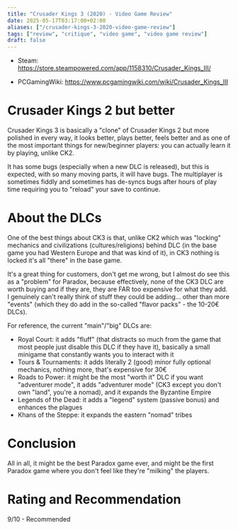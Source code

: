 ```yaml
---
title: "Crusader Kings 3 (2020) - Video Game Review"
date: 2025-05-17T03:17:00+02:00
aliases: ["/crusader-kings-3-2020-video-game-review"]
tags: ["review", "critique", "video game", "video game review"]
draft: false
---
```


- Steam: https://store.steampowered.com/app/1158310/Crusader_Kings_III/

- PCGamingWiki: https://www.pcgamingwiki.com/wiki/Crusader_Kings_III


# Crusader Kings 2 but better

Crusader Kings 3 is basically a "clone" of Crusader Kings 2 but more polished in every way, it looks better, plays better, feels better and as one of the most important things for new/beginner players: you can actually learn it by playing, unlike CK2.

It has some bugs (especially when a new DLC is released), but this is expected, with so many moving parts, it will have bugs. The multiplayer is sometimes fiddly and sometimes has de-syncs bugs after hours of play time requiring you to "reload" your save to continue.


# About the DLCs

One of the best things about CK3 is that, unlike CK2 which was "locking" mechanics and civilizations (cultures/religions) behind DLC (in the base game you had Western Europe and that was kind of it), in CK3 nothing is locked it's all "there" in the base game.

It's a great thing for customers, don't get me wrong, but I almost do see this as a "problem" for Paradox, because effectively, none of the CK3 DLC are worth buying and if they are, they are FAR too expensive for what they add. I genuinely can't really think of stuff they could be adding... other than more "events" (which they do add in the so-called "flavor packs" - the 10-20€ DLCs).

For reference, the current "main"/"big" DLCs are:

- Royal Court: it adds "fluff" (that distracts so much from the game that most people just disable this DLC if they have it), basically a small minigame that constantly wants you to interact with it
- Tours & Tournaments: it adds literally 2 (good) minor fully optional mechanics, nothing more, that's expensive for 30€
- Roads to Power: it might be the most "worth it" DLC if you want "adventurer mode", it adds "adventurer mode" (CK3 except you don't own "land", you're a nomad), and it expands the Byzantine Empire
- Legends of the Dead: it adds a "legend" system (passive bonus) and enhances the plagues
- Khans of the Steppe: it expands the eastern "nomad" tribes

# Conclusion

All in all, it might be the best Paradox game ever, and might be the first Paradox game where you don't feel like they're "milking" the players.


# Rating and Recommendation

9/10 - Recommended
